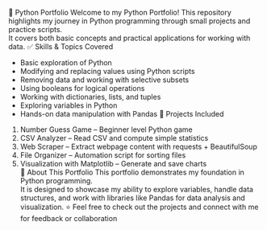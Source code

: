 🐍 Python Portfolio
Welcome to my Python Portfolio! 
This repository highlights my journey in Python programming through small projects and practice scripts.  
It covers both basic concepts and practical applications for working with data.
✅ Skills & Topics Covered
- Basic exploration of Python
- Modifying and replacing values using Python scripts
- Removing data and working with selective subsets
- Using booleans for logical operations
- Working with dictionaries, lists, and tuples
- Exploring variables in Python
- Hands-on data manipulation with Pandas
 📂 Projects Included
1. Number Guess Game – Beginner level Python game  
2. CSV Analyzer – Read CSV and compute simple statistics  
3. Web Scraper – Extract webpage content with requests + BeautifulSoup  
4. File Organizer – Automation script for sorting files  
5. Visualization with Matplotlib – Generate and save charts  
🚀 About This Portfolio
This portfolio demonstrates my foundation in Python programming.  
It is designed to showcase my ability to explore variables, handle data structures, and work with libraries like Pandas for data analysis and visualization.
⭐ Feel free to check out the projects and connect with me for feedback or collaboration
